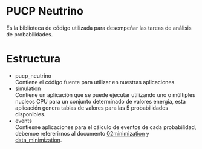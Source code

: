# PUCP Neutrino
Es la biblioteca de código utilizada para desempeñar las tareas de análisis de probabilidades.

# Estructura
- pucp_neutrino  
    Contiene el código fuente para utilizar en nuestras aplicaciones.
- simulation  
    Contiene un aplicación que se puede ejecutar utilizando uno o múltiples nucleos CPU para un conjunto determinado de valores energia, esta aplicación genera tablas de valores para las 5 probabilidades disponibles.
- events  
    Contiesne aplicaciones para el cálculo de eventos de cada probabilidad, debemoe refererirnos al documento [02minimization](/docs/probabilities/02minimization.pdf) y [data_minimization](/docs/probabilities/data_minimization.xlsx).